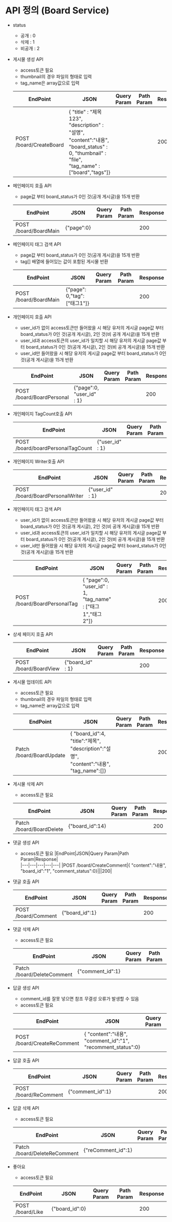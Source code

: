 # API 정의 (Board Service)
- status 
  - 공개 : 0
  - 삭제 : 1
  - 비공개 : 2

- 게시물 생성 API
  - access토큰 필요
  - thumbnail의 경우 파일의 형태로 입력
  - tag_name은 array값으로 입력
    
  |EndPoint|JSON|Query Param|Path Param|Response|  
  |---|---|---|---|---|
  |POST /board/CreateBoard|{    "title" : "제목123",    "description" : "설명",    "content":"내용",    "board_status" : 0,    "thumbnail" : "file",    "tag_name" : ["board","tags"]}|||200|  

- 메인페이지 호출 API
  - page값 부터 board_status가 0인 것(공개 게시글)을 15개 반환

  |EndPoint|JSON|Query Param|Path Param|Response|  
  |---|---|---|---|---|
  |POST /board/BoardMain|{"page":0}|||200|  

- 메인페이지 태그 검색 API
  - page값 부터 board_status가 0인 것(공개 게시글)을 15개 반환
  - tag[] 배열에 들어있는 값이 포함된 게시물 반환

  |EndPoint|JSON|Query Param|Path Param|Response|  
  |---|---|---|---|---|
  |POST /board/BoardMain|{"page": 0,"tag": ["태그1"]}|||200|  
  
- 개인페이지 호출 API
  - user_id가 없이 access토큰만 들어왔을 시 해당 유저의 게시글 page값 부터 board_status가 0인 것(공개 게시글), 2인 것(비 공개 게시글)을 15개 반환
  - user_id과 access토큰의 user_id가 일치할 시 해당 유저의 게시글 page값 부터 board_status가 0인 것(공개 게시글), 2인 것(비 공개 게시글)을 15개 반환
  - user_id만 들어왔을 시 해당 유저의 게시글 page값 부터 board_status가 0인 것(공개 게시글)을 15개 반환

  |EndPoint|JSON|Query Param|Path Param|Response|  
  |---|---|---|---|---|
  |POST /board/BoardPersonal|{"page":0,    "user_id" : 1}|||200|  

- 개인페이지 TagCount호출 API
  
  |EndPoint|JSON|Query Param|Path Param|Response|  
  |---|---|---|---|---|
  |POST /board/boardPersonalTagCount|{"user_id" : 1}|||200|  

- 개인페이지 Writer호출 API
  
  |EndPoint|JSON|Query Param|Path Param|Response|  
  |---|---|---|---|---|
  |POST /board/BoardPersonalWriter|{"user_id" : 1}|||200|  



- 개인페이지 태그 검색 API
  - user_id가 없이 access토큰만 들어왔을 시 해당 유저의 게시글 page값 부터 board_status가 0인 것(공개 게시글), 2인 것(비 공개 게시글)을 15개 반환
  - user_id과 access토큰의 user_id가 일치할 시 해당 유저의 게시글 page값 부터 board_status가 0인 것(공개 게시글), 2인 것(비 공개 게시글)을 15개 반환
  - user_id만 들어왔을 시 해당 유저의 게시글 page값 부터 board_status가 0인 것(공개 게시글)을 15개 반환

  |EndPoint|JSON|Query Param|Path Param|Response|  
  |---|---|---|---|---|
  |POST /board/BoardPersonalTag|{    "page":0,    "user_id" : 1,    "tag_name" : ["태그1","태그2"]}|||200|  

- 상세 페이지 호출 API

  |EndPoint|JSON|Query Param|Path Param|Response|  
  |---|---|---|---|---|
  |POST /board/BoardView|{"board_id" : 1}|||200|  

- 게시물 업데이트 API
  - access토큰 필요
  - thumbnail의 경우 파일의 형태로 입력
  - tag_name은 array값으로 입력

  |EndPoint|JSON|Query Param|Path Param|Response|  
  |---|---|---|---|---|
  |Patch /board/BoardUpdate|{    "board_id":4,    "title":"제목",    "description":"설명",    "content":"내용",    "tag_name":[]}|||200|  

- 게시물 삭제 API
  - access토큰 필요
  
  |EndPoint|JSON|Query Param|Path Param|Response|  
  |---|---|---|---|---|
  |Patch /board/BoardDelete|{"board_id":14}|||200|  

- 댓글 생성 API
  - access토큰 필요
  |EndPoint|JSON|Query Param|Path Param|Response|  
  |---|---|---|---|---|
  |POST /board/CreateComment|{    "content":"내용",    "board_id":"1",    "comment_status":0}|||200|  

- 댓글 호출 API
  

  |EndPoint|JSON|Query Param|Path Param|Response|  
  |---|---|---|---|---|
  |POST /board/Comment|{"board_id":1}|||200|  

- 댓글 삭제 API
  - access토큰 필요
  
  |EndPoint|JSON|Query Param|Path Param|Response|  
  |---|---|---|---|---|
  |Patch /board/DeleteComment|{"comment_id":1}|||200|  
  
- 답글 생성 API
  - comment_id를 잘못 넣으면 참조 무결성 오류가 발생할 수 있음
  - access토큰 필요

  |EndPoint|JSON|Query Param|Path Param|Response|  
  |---|---|---|---|---|
  |POST  /board/CreateReComment|{    "content":"내용",    "comment_id":"1",    "recomment_status":0}|||200|  

- 답글 호출 API
  

  |EndPoint|JSON|Query Param|Path Param|Response|  
  |---|---|---|---|---|
  |POST /board/ReComment|{"comment_id":1}|||200|  

- 답글 삭제 API
  - access토큰 필요

  |EndPoint|JSON|Query Param|Path Param|Response|  
  |---|---|---|---|---|
  |Patch /board/DeleteReComment|{"reComment_id":1}|||200|  

- 좋아요
  - access토큰 필요

  |EndPoint|JSON|Query Param|Path Param|Response|  
  |---|---|---|---|---|
  |POST /board/Like|{"board_id":0}|||200|  